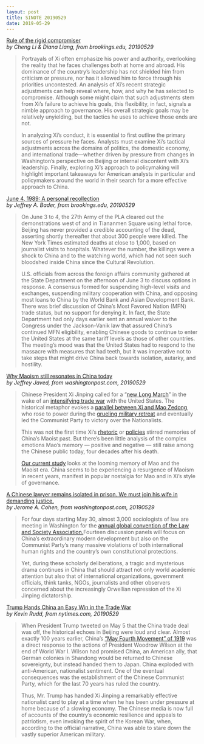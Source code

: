 ```yaml
---
layout: post
title: SINOTE 20190529
date: 2019-05-29
---
```


[Rule of the rigid compromiser](https://www.brookings.edu/articles/rule-of-the-rigid-compromiser/) <br> *by Cheng Li & Diana Liang, from brookings.edu, 20190529*

> Portrayals of Xi often emphasize his power and authority, overlooking the reality that he faces challenges both at home and abroad. His dominance of the country’s leadership has not shielded him from criticism or pressure, nor has it allowed him to force through his priorities uncontested. An analysis of Xi’s recent strategic adjustments can help reveal where, how, and why he has selected to compromise. Although some might claim that such adjustments stem from Xi’s failure to achieve his goals, this flexibility, in fact, signals a nimble approach to governance. His overall strategic goals may be relatively unyielding, but the tactics he uses to achieve those ends are not.
>
> In analyzing Xi’s conduct, it is essential to first outline the primary sources of pressure he faces. Analysts must examine Xi’s tactical adjustments across the domains of politics, the domestic economy, and international trade—whether driven by pressure from changes in Washington’s perspective on Beijing or internal discontent with Xi’s leadership. Finally, exploring Xi’s approach to policymaking will highlight important takeaways for American analysts in particular and policymakers around the world in their search for a more effective approach to China.

[June 4, 1989: A personal recollection](https://www.brookings.edu/blog/order-from-chaos/2019/05/29/june-4-1989-a-personal-recollection/) <br> *by Jeffrey A. Bader, from brookings.edu, 20190529*

> On June 3 to 4, the 27th Army of the PLA cleared out the demonstrations west of and in Tiananmen Square using lethal force. Beijing has never provided a credible accounting of the dead, asserting shortly thereafter that about 300 people were killed. The New York Times estimated deaths at close to 1,000, based on journalist visits to hospitals. Whatever the number, the killings were a shock to China and to the watching world, which had not seen such bloodshed inside China since the Cultural Revolution.
>
> U.S. officials from across the foreign affairs community gathered at the State Department on the afternoon of June 3 to discuss options in response. A consensus formed for suspending high-level visits and exchanges, suspending military cooperation with China, and opposing most loans to China by the World Bank and Asian Development Bank. There was brief discussion of China’s Most Favored Nation (MFN) trade status, but no support for denying it. In fact, the State Department had only days earlier sent an annual waiver to the Congress under the Jackson-Vanik law that assured China’s continued MFN eligibility, enabling Chinese goods to continue to enter the United States at the same tariff levels as those of other countries. The meeting’s mood was that the United States had to respond to the massacre with measures that had teeth, but it was imperative not to take steps that might drive China back towards isolation, autarky, and hostility.

[Why Maoism still resonates in China today](https://www.washingtonpost.com/politics/2019/05/29/why-maoism-still-resonates-china-today/) <br> *by Jeffrey Javed, from washingtonpost.com, 20190529*

> Chinese President Xi Jinping called for a “[new Long March](http://www.globaltimes.cn/content/1151300.shtml)” in the wake of an [intensifying trade war](https://www.nytimes.com/2019/05/21/world/asia/xi-jinping-china-trade.html) with the United States. The historical metaphor evokes a [parallel between Xi and Mao Zedong](https://www.forbes.com/sites/alejandrochafuen/2019/05/23/a-new-long-march-trade-or-war-xi-jinping-evoking-mao-zedong/), who rose to power during the [grueling military retreat](https://www.scmp.com/news/china/policies-politics/article/2039033/long-march-what-it-was-and-why-it-matters) and eventually led the Communist Party to victory over the Nationalists.
>
> This was not the first time Xi’s [rhetoric](https://www.scmp.com/comment/insight-opinion/article/1537835/xi-jinpings-recollections-sent-down-youth-burnish-man-people) or [policies](https://www.reuters.com/article/us-china-economy-rural-rejuvenation/to-spur-rural-development-china-to-send-millions-of-students-on-volunteering-trips-idUSKCN1RO17Z) stirred memories of China’s Maoist past. But there’s been little analysis of the complex emotions Mao’s memory — positive and negative — still raise among the Chinese public today, four decades after his death.
>
> [Our current study](https://www.jeffreyjaved.com/uploads/8/6/1/2/86128854/ding_javed_red_memory_latest.pdf) looks at the looming memory of Mao and the Maoist era. China seems to be experiencing a resurgence of Maoism in recent years, manifest in popular nostalgia for Mao and in Xi’s style of governance.

[A Chinese lawyer remains isolated in prison. We must join his wife in demanding justice.](https://www.washingtonpost.com/opinions/2019/05/29/chinese-lawyer-remains-isolated-prison-we-must-join-his-wife-demanding-justice/) <br> *by Jerome A. Cohen, from washingtonpost.com, 20190529*

> For four days starting May 30, almost 3,000 sociologists of law are meeting in Washington for the [annual global convention of the Law and Society Association.](https://www.lawandsociety.org/WashingtonDC2019/Washington2019.html)Fourteen discussion panels will focus on China’s extraordinary modern development but also on the Communist Party’s many massive violations of both international human rights and the country’s own constitutional protections.
>
> Yet, during these scholarly deliberations, a tragic and mysterious drama continues in China that should attract not only world academic attention but also that of international organizations, government officials, think tanks, NGOs, journalists and other observers concerned about the increasingly Orwellian repression of the Xi Jinping dictatorship.

[Trump Hands China an Easy Win in the Trade War](https://www.nytimes.com/2019/05/29/opinion/trump-china-trade-war.html) <br> *by Kevin Rudd, from nytimes.com, 20190529*

> When President Trump tweeted on May 5 that the China trade deal was off, the historical echoes in Beijing were loud and clear.  Almost exactly 100 years earlier, China’s [“May Fourth Movement” of 1919](https://www.nytimes.com/2019/05/03/opinion/china-may-fourth-movement-protests-1919-wusi.html?module=inline) was a direct response to the actions of President Woodrow Wilson at the end of World War I. Wilson had promised China, an American ally, that German colonies in Shandong would be returned to Chinese sovereignty, but instead handed them to Japan. China exploded with anti-American, nationalist sentiment. One of the eventual consequences was the establishment of the Chinese Communist Party, which for the last 70 years has ruled the country.
>
> Thus, Mr. Trump has handed Xi Jinping a remarkably effective nationalist card to play at a time when he has been under pressure at home because of a slowing economy. The Chinese media is now full of accounts of the country’s economic resilience and appeals to patriotism, even invoking the spirit of the Korean War, when, according to the official narrative, China was able to stare down the vastly superior American military. 